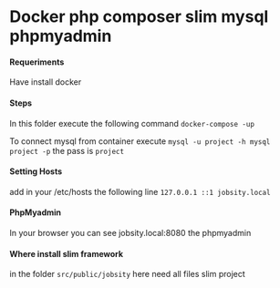 # Docker php composer slim mysql phpmyadmin

#### Requeriments
Have install docker  

#### Steps

In this folder execute the following command
    ``docker-compose -up``

To connect mysql from container execute
``mysql -u project -h mysql project -p``
the pass is ``project`` 

#### Setting Hosts
add in your /etc/hosts the following line
``127.0.0.1 ::1 jobsity.local``

#### PhpMyadmin

In your browser you can see jobsity.local:8080 the phpmyadmin

#### Where install slim framework

in the folder ``src/public/jobsity`` here need all files slim project